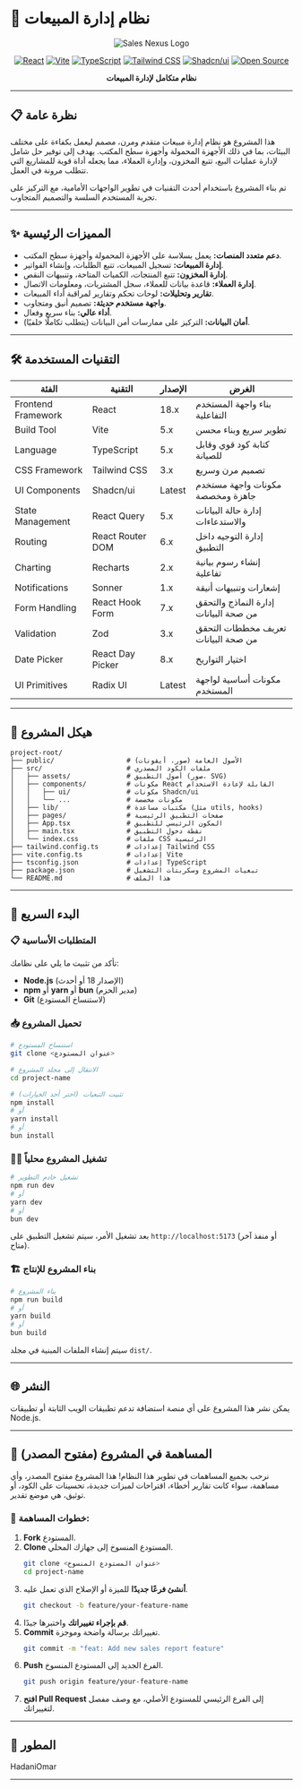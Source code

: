 # 🚀 نظام إدارة المبيعات

<div align="center">

![Sales Nexus Logo](https://img.shields.io/badge/نظام%20إدارة%20المبيعات-green?style=for-the-badge&logo=react)

[![React](https://img.shields.io/badge/React-18.x-61DAFB?style=flat-square&logo=react)]()
[![Vite](https://img.shields.io/badge/Vite-5.x-646CFF?style=flat-square&logo=vite)]()
[![TypeScript](https://img.shields.io/badge/TypeScript-5.x-3178C6?style=flat-square&logo=typescript)]()
[![Tailwind CSS](https://img.shields.io/badge/Tailwind%20CSS-3.x-38B2AC?style=flat-square&logo=tailwind-css)]()
[![Shadcn/ui](https://img.shields.io/badge/Shadcn%2Fui-Components-000000?style=flat-square&logo=shadcnui)]()
[![Open Source](https://img.shields.io/badge/Open%20Source-❤️-red?style=flat-square)]()

**نظام متكامل لإدارة المبيعات**

</div>

---

## 📋 نظرة عامة

هذا المشروع هو نظام إدارة مبيعات متقدم ومرن، مصمم ليعمل بكفاءة على مختلف البيئات، بما في ذلك الأجهزة المحمولة وأجهزة سطح المكتب. يهدف إلى توفير حل شامل لإدارة عمليات البيع، تتبع المخزون، وإدارة العملاء، مما يجعله أداة قوية للمشاريع التي تتطلب مرونة في العمل.

تم بناء المشروع باستخدام أحدث التقنيات في تطوير الواجهات الأمامية، مع التركيز على تجربة المستخدم السلسة والتصميم المتجاوب.

---

## ✨ المميزات الرئيسية

- **دعم متعدد المنصات:** يعمل بسلاسة على الأجهزة المحمولة وأجهزة سطح المكتب.
- **إدارة المبيعات:** تسجيل المبيعات، تتبع الطلبات، وإنشاء الفواتير.
- **إدارة المخزون:** تتبع المنتجات، الكميات المتاحة، وتنبيهات النقص.
- **إدارة العملاء:** قاعدة بيانات للعملاء، سجل المشتريات، ومعلومات الاتصال.
- **تقارير وتحليلات:** لوحات تحكم وتقارير لمراقبة أداء المبيعات.
- **واجهة مستخدم حديثة:** تصميم أنيق ومتجاوب.
- **أداء عالي:** بناء سريع وفعال.
- **أمان البيانات:** التركيز على ممارسات أمن البيانات (يتطلب تكاملًا خلفيًا).

---

## 🛠️ التقنيات المستخدمة

| الفئة             | التقنية            | الإصدار    | الغرض                                        |
|-------------------|--------------------|------------|----------------------------------------------|
| Frontend Framework | React              | 18.x       | بناء واجهة المستخدم التفاعلية                |
| Build Tool        | Vite               | 5.x        | تطوير سريع وبناء محسن                       |
| Language          | TypeScript         | 5.x        | كتابة كود قوي وقابل للصيانة                 |
| CSS Framework     | Tailwind CSS       | 3.x        | تصميم مرن وسريع                             |
| UI Components     | Shadcn/ui          | Latest     | مكونات واجهة مستخدم جاهزة ومخصصة            |
| State Management  | React Query        | 5.x        | إدارة حالة البيانات والاستدعاءات             |
| Routing           | React Router DOM   | 6.x        | إدارة التوجيه داخل التطبيق                  |
| Charting          | Recharts           | 2.x        | إنشاء رسوم بيانية تفاعلية                   |
| Notifications     | Sonner             | 1.x        | إشعارات وتنبيهات أنيقة                      |
| Form Handling     | React Hook Form    | 7.x        | إدارة النماذج والتحقق من صحة البيانات       |
| Validation        | Zod                | 3.x        | تعريف مخططات التحقق من صحة البيانات         |
| Date Picker       | React Day Picker   | 8.x        | اختيار التواريخ                             |
| UI Primitives     | Radix UI           | Latest     | مكونات أساسية لواجهة المستخدم               |

---

## 📂 هيكل المشروع

```
project-root/
├── public/                  # الأصول العامة (صور، أيقونات)
├── src/                     # ملفات الكود المصدري
│   ├── assets/              # أصول التطبيق (صور، SVG)
│   ├── components/          # مكونات React القابلة لإعادة الاستخدام
│   │   ├── ui/              # مكونات Shadcn/ui
│   │   └── ...              # مكونات مخصصة
│   ├── lib/                 # مكتبات مساعدة (مثل utils, hooks)
│   ├── pages/               # صفحات التطبيق الرئيسية
│   ├── App.tsx              # المكون الرئيسي للتطبيق
│   ├── main.tsx             # نقطة دخول التطبيق
│   └── index.css            # ملفات CSS الرئيسية
├── tailwind.config.ts       # إعدادات Tailwind CSS
├── vite.config.ts           # إعدادات Vite
├── tsconfig.json            # إعدادات TypeScript
├── package.json             # تبعيات المشروع وسكربتات التشغيل
└── README.md                # هذا الملف
```

---

## 🚀 البدء السريع

### 📋 المتطلبات الأساسية

تأكد من تثبيت ما يلي على نظامك:

- **Node.js** (الإصدار 18 أو أحدث)
- **npm** أو **yarn** أو **bun** (مدير الحزم)
- **Git** (لاستنساخ المستودع)

### 📥 تحميل المشروع

```bash
# استنساخ المستودع
git clone <عنوان المستودع>

# الانتقال إلى مجلد المشروع
cd project-name

# تثبيت التبعيات (اختر أحد الخيارات)
npm install
# أو
yarn install
# أو
bun install
```

### 🏃‍♂️ تشغيل المشروع محلياً

```bash
# تشغيل خادم التطوير
npm run dev
# أو
yarn dev
# أو
bun dev
```

بعد تشغيل الأمر، سيتم تشغيل التطبيق على `http://localhost:5173` (أو منفذ آخر متاح).

### 🏗️ بناء المشروع للإنتاج

```bash
# بناء المشروع
npm run build
# أو
yarn build
# أو
bun build
```

سيتم إنشاء الملفات المبنية في مجلد `dist/`.

---

## 🌐 النشر

يمكن نشر هذا المشروع على أي منصة استضافة تدعم تطبيقات الويب الثابتة أو تطبيقات Node.js.

---

## 🤝 المساهمة في المشروع (مفتوح المصدر)

نرحب بجميع المساهمات في تطوير هذا النظام! هذا المشروع مفتوح المصدر، وأي مساهمة، سواء كانت تقارير أخطاء، اقتراحات لميزات جديدة، تحسينات على الكود، أو توثيق، هي موضع تقدير.

### 📝 خطوات المساهمة:

1.  **Fork** المستودع.
2.  **Clone** المستودع المنسوخ إلى جهازك المحلي.
    ```bash
    git clone <عنوان المستودع المنسوخ>
    cd project-name
    ```
3.  **أنشئ فرعًا جديدًا** للميزة أو الإصلاح الذي تعمل عليه.
    ```bash
    git checkout -b feature/your-feature-name
    ```
4.  **قم بإجراء تغييراتك** واختبرها جيدًا.
5.  **Commit** تغييراتك برسالة واضحة وموجزة.
    ```bash
    git commit -m "feat: Add new sales report feature"
    ```
6.  **Push** الفرع الجديد إلى المستودع المنسوخ.
    ```bash
    git push origin feature/your-feature-name
    ```
7.  **افتح Pull Request** إلى الفرع الرئيسي للمستودع الأصلي، مع وصف مفصل لتغييراتك.

---

## 📌 المطور

HadaniOmar

---

<div align="center">



</div>

